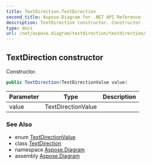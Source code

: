 ```yaml
---
title: TextDirection.TextDirection
second_title: Aspose.Diagram for .NET API Reference
description: TextDirection constructor. Constructor
type: docs
url: /net/aspose.diagram/textdirection/textdirection/
---
```

## TextDirection constructor

Constructor.

```csharp
public TextDirection(TextDirectionValue value)
```

| Parameter | Type | Description |
| --- | --- | --- |
| value | TextDirectionValue |  |

### See Also

* enum [TextDirectionValue](../../textdirectionvalue/)
* class [TextDirection](../)
* namespace [Aspose.Diagram](../../textdirection/)
* assembly [Aspose.Diagram](../../../)



